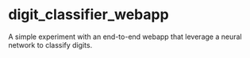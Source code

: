 # digit_classifier_webapp

A simple experiment with an end-to-end webapp that leverage a neural network to classify digits.
